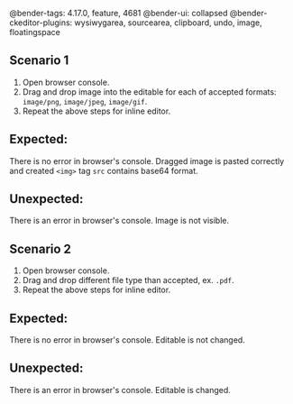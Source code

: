 @bender-tags: 4.17.0, feature, 4681
@bender-ui: collapsed
@bender-ckeditor-plugins: wysiwygarea, sourcearea, clipboard, undo, image, floatingspace

## Scenario 1

1. Open browser console.
1. Drag and drop image into the editable for each of accepted formats: `image/png`, `image/jpeg`, `image/gif`.
1. Repeat the above steps for inline editor.

## Expected:
There is no error in browser's console. Dragged image is pasted correctly and created `<img>` tag `src` contains base64 format.
## Unexpected:
There is an error in browser's console. Image is not visible.

## Scenario 2

1. Open browser console.
1. Drag and drop different file type than accepted, ex. `.pdf`.
1. Repeat the above steps for inline editor.

## Expected:
There is no error in browser's console. Editable is not changed.
## Unexpected:
There is an error in browser's console. Editable is changed.
